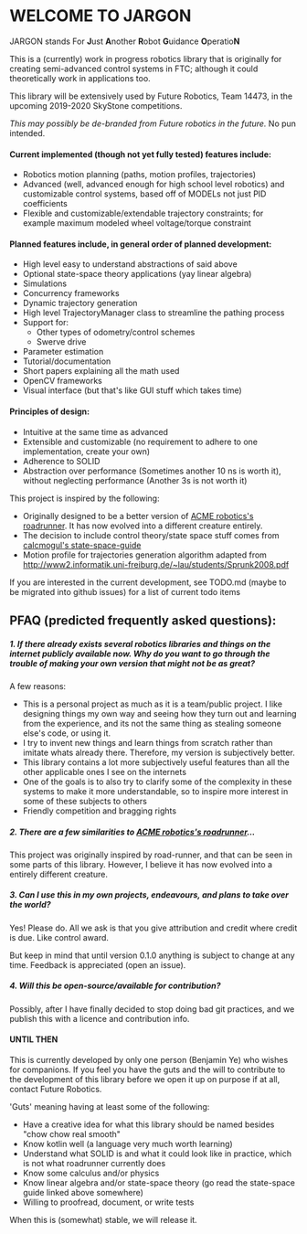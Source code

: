 # WELCOME TO JARGON

JARGON stands For **J**ust **A**nother **R**obot **G**uidance **O**peratio**N**

This is a (currently) work in progress robotics library that is originally for creating semi-advanced
control systems in FTC; although it could theoretically work in applications too.

This library will be extensively used by Future Robotics, Team 14473, in the upcoming 2019-2020 SkyStone competitions.

_This may possibly be de-branded from Future robotics in the future._ No pun intended.
 
#### Current implemented (though not yet fully tested) features include:
- Robotics motion planning (paths, motion profiles, trajectories)
- Advanced (well, advanced enough for high school level robotics) and customizable control systems, based off of MODELs
  not just PID coefficients
- Flexible and customizable/extendable trajectory constraints; for example maximum modeled wheel voltage/torque constraint

#### Planned features include, in general order of planned development:
- High level easy to understand abstractions of said above
- Optional state-space theory applications (yay linear algebra)
- Simulations
- Concurrency frameworks
- Dynamic trajectory generation
- High level TrajectoryManager class to streamline the pathing process
- Support for:
  - Other types of odometry/control schemes
  - Swerve drive
- Parameter estimation
- Tutorial/documentation
- Short papers explaining all the math used
- OpenCV frameworks
- Visual interface (but that's like GUI stuff which takes time)


#### Principles of design:
- Intuitive at the same time as advanced
- Extensible and customizable (no requirement to adhere to one implementation, create your own)
- Adherence to SOLID
- Abstraction over performance (Sometimes another 10 ns is worth it), without neglecting performance (Another 3s is not worth it)

This project is inspired by the following:
- Originally designed to be a better version of [ACME robotics's roadrunner](https://github.com/acmerobotics/road-runner).
  It has now evolved into a different creature entirely.
- The decision to include control theory/state space stuff comes from [calcmogul's state-space-guide](https://github.com/calcmogul/state-space-guide)
- Motion profile for trajectories generation algorithm adapted from <http://www2.informatik.uni-freiburg.de/~lau/students/Sprunk2008.pdf>

If you are interested in the current development, see TODO.md (maybe to be migrated into github issues) for a list of
 current todo items


PFAQ (predicted frequently asked questions):
-
##### 1. If there already exists several robotics libraries and things on the internet publicly available now. Why do you want to go through the trouble of making your own version that might not be as great?

A few reasons:
   - This is a personal project as much as it is a team/public project. I like designing things my own way and seeing 
        how they turn out and learning from the experience, and its not the same thing as stealing
        someone else's code, or using it.
   - I try to invent new things and learn things from scratch rather than imitate whats already there. 
    Therefore, my version is subjectively better.
   - This library contains a lot more subjectively useful features than all the other applicable ones I see on the
     internets
   - One of the goals is to also try to clarify some of the complexity in these systems to make it more understandable,
    so to inspire more interest in some of these subjects to others
   - Friendly competition and bragging rights
   
##### 2. There are a few similarities to [ACME robotics's roadrunner](https://github.com/acmerobotics/road-runner)...
This project was originally inspired by road-runner, and that can be seen in some parts of this library. However, I
believe it has now evolved into a entirely different creature.

##### 3. Can I use this in my own projects, endeavours, and plans to take over the world?
Yes! Please do. All we ask is that you give attribution and credit where credit is due.
Like control award.

But keep in mind that until version 0.1.0 anything is subject to change at any time.
Feedback is appreciated (open an issue).

##### 4. Will this be open-source/available for contribution?
Possibly, after I have finally decided to stop doing bad git practices, and we publish this with a
licence and contribution info.

#### UNTIL THEN

This is currently developed by only one person (Benjamin Ye) who wishes for companions. If you feel you have the guts
and the will to contribute to the development of this library before we open it up on purpose if at all,
contact Future Robotics.

'Guts' meaning having at least some of the following:
- Have a creative idea for what this library should be named besides "chow chow real smooth"
- Know kotlin well (a language very much worth learning)
- Understand what SOLID is and what it could look like in practice, which is not what roadrunner currently does
- Know some calculus and/or physics
- Know linear algebra and/or state-space theory (go read the state-space guide linked above somewhere)
- Willing to proofread, document, or write tests

When this is (somewhat) stable, we will release it.